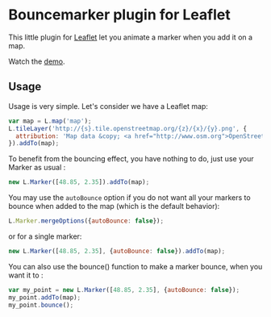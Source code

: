 Bouncemarker plugin for Leaflet
===============================

This little plugin for [Leaflet](http://www.leafletjs.com) let you animate
a marker when you add it on a map.

Watch the [demo](http://maximeh.github.com/leaflet.bouncemarker/).

Usage
-----

Usage is very simple. Let's consider we have a Leaflet map:

```javascript
var map = L.map('map');
L.tileLayer('http://{s}.tile.openstreetmap.org/{z}/{x}/{y}.png', {
  attribution: 'Map data &copy; <a href="http://www.osm.org">OpenStreetMap</a>'
}).addTo(map);
```
To benefit from the bouncing effect, you have nothing to do, just use your
Marker as usual :

```javascript
new L.Marker([48.85, 2.35]).addTo(map);
```

You may use the ``autoBounce`` option if you do not want all your markers to bounce when
added to the map (which is the default behavior):

```javascript
L.Marker.mergeOptions({autoBounce: false});
```

or for a single marker:

```javascript
new L.Marker([48.85, 2.35], {autoBounce: false}).addTo(map);
```

You can also use the bounce() function to make a marker bounce, when you want it
to :

```javascript
var my_point = new L.Marker([48.85, 2.35], {autoBounce: false});
my_point.addTo(map);
my_point.bounce();
```


